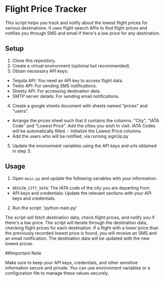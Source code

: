 # Flight Price Tracker

This script helps you track and notify about the lowest flight prices for various destinations. It uses flight search APIs to find flight prices and notifies you through SMS and email if there's a low price for any destination.

## Setup

1. Clone this repository.
2. Create a virtual environment (optional but recommended).
3. Obtain necessary API keys:
  - Tequila API: You need an API key to access flight data.
  - Twilio API: For sending SMS notifications.
  - Sheety API: For accessing destination data.
  - SMTP server details: For sending email notifications.
4. Create a google sheets document with sheets named "prices" and "users".
  - Arrange the prices sheet such that it contains the columns: "City", "IATA Code" and "Lowest Price". Add the cities you wish to visit. IATA Codes will be automatically filled.    - Initialize the Lowest Price columns.
  - Add the users who will be notified, via running signUp.py
5. Update the environment variables using the API keys and urls obtained in step 3.

## Usage

1. Open `main.py` and update the following variables with your information:

 - `ORIGIN_CITY_IATA`: The IATA code of the city you are departing from.
 - API keys and credentials: Update the relevant sections with your API keys and credentials.

2. Run the script: 'python main.py'

The script will fetch destination data, check flight prices, and notify you if there's a low price.
The script will iterate through the destination data, checking flight prices for each destination. If a flight with a lower price than the previously recorded lowest price is found, you will receive an SMS and an email notification.
The destination data will be updated with the new lowest prices.

##Important Note

Make sure to keep your API keys, credentials, and other sensitive information secure and private. You can use environment variables or a configuration file to manage these values securely.
